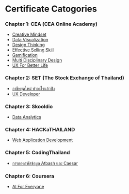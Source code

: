 # Certificate Catogories
### Chapter 1: CEA (CEA Online Academy)
<ul>
  <li>
    <a href="https://github.com/bpsrm/Certificate/blob/main/Certificate_CEA_Creative-Mindset.png" target="_blank">Creative Mindset</a>
  </li>
  <li>
    <a href="https://github.com/bpsrm/Certificate/blob/main/Certificate_CEA_Data-Visualization.png" target="_blank">Data Visualization</a>
  </li>
  <li>
    <a href="https://github.com/bpsrm/Certificate/blob/main/Certificate_CEA_Design-Thinking.png" target="_blank">Design Thinking</a>
  </li>
  <li>
    <a href="https://github.com/bpsrm/Certificate/blob/main/Certificate_CEA_Effective-Selling-Skills.png" target="_blank">Effective Selling Skill</a>
  </li>
  <li>
    <a href="https://github.com/bpsrm/Certificate/blob/main/Certificate_CEA_Gamification.png" target="_blank">Gamification</a>
  </li>
  <li>
    <a href="https://github.com/bpsrm/Certificate/blob/main/Certificate_CEA_Multi-Disciplinary-Design.png" target="_blank">Multi Disciplinary Design</a>
  </li>
  <li>
    <a href="https://github.com/bpsrm/Certificate/blob/main/Certificate_CEA_UX-for-Betterlife.png" target="_blank">UX For Better Life</a>
  </li>
</ul>

### Chapter 2: SET (The Stock Exchange of Thailand)
<ul>
  <li>
    <a href="https://github.com/bpsrm/Certificate/blob/main/Certificate_SET.jpg" target="_blank">อาชีพยุคใหม่ ทำอะไรแล้วปัง</a>
  </li>
  <li>
    <a href="https://github.com/bpsrm/Certificate/blob/main/Certificate_SET_UX-Developer.jpg" target="_blank">UX Developer</a>
  </li>
</ul>

### Chapter 3: Skooldio
<ul>
  <li>
    <a href="https://github.com/bpsrm/Certificate/blob/main/Certificate_Skooldio_SQL-for-Data-Analytics.png">Data Analytics</a>
  </li>
</ul>

### Chapter 4: HACKaTHAILAND
<ul>
  <li>
    <a href="https://github.com/bpsrm/Certificate/blob/main/Certificate_HACKaTHAILAND_Web-Application-Development.jpg">Web Application Development</a>
  </li>
</ul>

### Chapter 5: CodingThailand
<ul>
  <li>
    <a href="https://github.com/bpsrm/Certificate/blob/main/Certificate_CodingThailand_Atbash-Caesar.png">การถอดรหัสข้อมูล Atbash และ Caesar</a>
  </li>
</ul>

<h3>Chapter 6: Coursera</h3>
<ul>
  <li>
    <a href="https://github.com/bpsrm/Certificate/blob/main/Certificate_Coursera_AI-For-Everyone.jpg">AI For Everyone</a>
  </li>
</ul>
